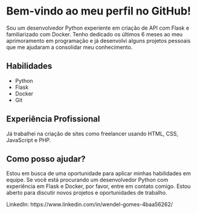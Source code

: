 <h1>Bem-vindo ao meu perfil no GitHub!</h1>

<p>Sou um desenvolvedor Python experiente em criação de API com Flask e familiarizado com Docker. Tenho dedicado os últimos 6 meses ao meu aprimoramento em programação e já desenvolvi alguns projetos pessoais que me ajudaram a consolidar meu conhecimento.</p>

<h2>Habilidades</h2>
<ul>
<li>Python</li>
<li>Flask</li>
<li>Docker</li>
<li>Git</li>
</ul>

<h2>Experiência Profissional</h2>
<p>Já trabalhei na criação de sites como freelancer usando HTML, CSS, JavaScript e PHP.</p>

<h2>Como posso ajudar?</h2>

<p>Estou em busca de uma oportunidade para aplicar minhas habilidades em equipe. Se você está procurando um desenvolvedor Python com experiência em Flask e Docker, por favor, entre em contato comigo. Estou aberto para discutir novos projetos e oportunidades de trabalho.</p>

<p>LinkedIn: https://www.linkedin.com/in/wendel-gomes-4baa56262/</p>
